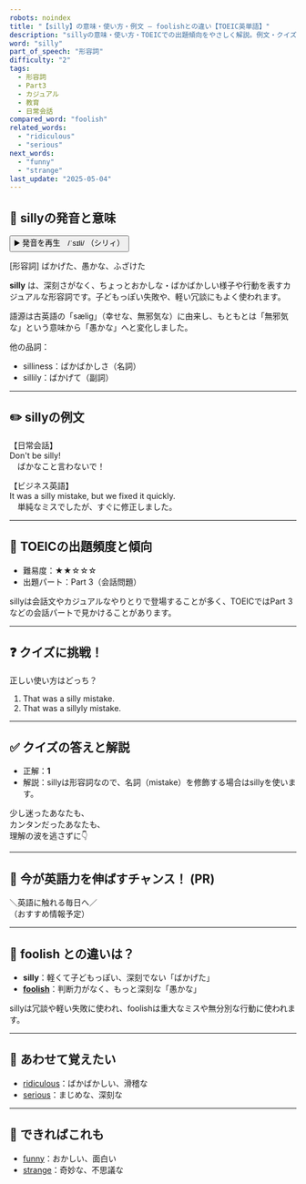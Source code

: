 ```yaml
---
robots: noindex
title: "【silly】の意味・使い方・例文 ― foolishとの違い【TOEIC英単語】"
description: "sillyの意味・使い方・TOEICでの出題傾向をやさしく解説。例文・クイズ付きでfoolishとの違いもわかりやすく学べます。"
word: "silly"
part_of_speech: "形容詞"
difficulty: "2"
tags:
  - 形容詞
  - Part3
  - カジュアル
  - 教育
  - 日常会話
compared_word: "foolish"
related_words:
  - "ridiculous"
  - "serious"
next_words:
  - "funny"
  - "strange"
last_update: "2025-05-04"
---
```


## 🔰 sillyの発音と意味

<button class="play-audio" onclick="playTTS('silly')">
  <span class="play-audio-main">
    ▶️ 発音を再生　/ˈsɪli/
  </span>
  <span class="play-audio-sub">
    （シリィ）
  </span>
</button>

[形容詞] ばかげた、愚かな、ふざけた

**silly** は、深刻さがなく、ちょっとおかしな・ばかばかしい様子や行動を表すカジュアルな形容詞です。子どもっぽい失敗や、軽い冗談にもよく使われます。

語源は古英語の「sælig」（幸せな、無邪気な）に由来し、もともとは「無邪気な」という意味から「愚かな」へと変化しました。

他の品詞：  
- silliness：ばかばかしさ（名詞）
- sillily：ばかげて（副詞）

---

## ✏️ sillyの例文

【日常会話】  
Don't be silly!  
　ばかなこと言わないで！

【ビジネス英語】  
It was a silly mistake, but we fixed it quickly.  
　単純なミスでしたが、すぐに修正しました。

---

## 🎯 TOEICの出題頻度と傾向

- 難易度：★★☆☆☆
- 出題パート：Part 3（会話問題）

sillyは会話文やカジュアルなやりとりで登場することが多く、TOEICではPart 3などの会話パートで見かけることがあります。

---

## ❓ クイズに挑戦！

正しい使い方はどっち？

1. That was a silly mistake.  
2. That was a sillyly mistake.

---

## ✅ クイズの答えと解説

- 正解：**1**
- 解説：sillyは形容詞なので、名詞（mistake）を修飾する場合はsillyを使います。

少し迷ったあなたも、  
カンタンだったあなたも、  
理解の波を逃さずに👇️

---

## 🚀 今が英語力を伸ばすチャンス！ (PR)

<div class="info-center">
＼英語に触れる毎日へ／<br>  
（おすすめ情報予定）
</div>

---

## 🤔  foolish との違いは？

- **silly**：軽くて子どもっぽい、深刻でない「ばかげた」
- **[foolish](/word/foolish/)**：判断力がなく、もっと深刻な「愚かな」

sillyは冗談や軽い失敗に使われ、foolishは重大なミスや無分別な行動に使われます。

---

## 🧩 あわせて覚えたい

- [ridiculous](/word/ridiculous/)：ばかばかしい、滑稽な
- [serious](/word/serious/)：まじめな、深刻な

---

## 📖 できればこれも

- [funny](/word/funny/)：おかしい、面白い
- [strange](/word/strange/)：奇妙な、不思議な

<!-- cvid: aid14_bid34 -->
